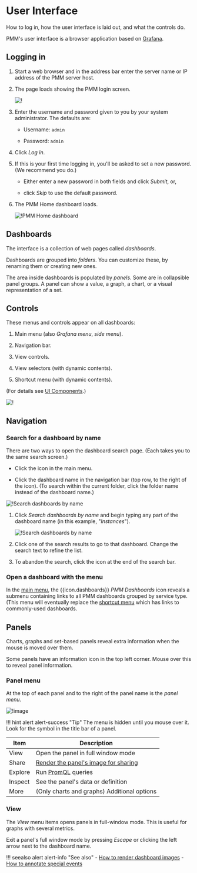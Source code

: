 # User Interface

How to log in, how the user interface is laid out, and what the controls do.

PMM's user interface is a browser application based on [Grafana].

## Logging in

1. Start a web browser and in the address bar enter the server name or IP address of the PMM server host.

2. The page loads showing the PMM login screen.

    ![!](../_images/PMM_Login.jpg)

3. Enter the username and password given to you by your system administrator. The defaults are:

    - Username: `admin`

    - Password: `admin`

4. Click *Log in*.

5. If this is your first time logging in, you'll be asked to set a new password. (We recommend you do.)

    - Either enter a new password in both fields and click *Submit*, or,

    - click *Skip* to use the default password.

6. The PMM Home dashboard loads.

    ![!PMM Home dashboard](../_images/PMM_Home_Dashboard.jpg)

## Dashboards

The interface is a collection of web pages called *dashboards*.

Dashboards are grouped into *folders*. You can customize these, by renaming them or creating new ones.

The area inside dashboards is populated by *panels*. Some are in collapsible panel groups. A panel can show a value, a graph, a chart, or a visual representation of a set.

## Controls

These menus and controls appear on all dashboards:

1. Main menu  (also *Grafana menu*, *side menu*).

2. Navigation bar.

3. View controls.

4. View selectors (with dynamic contents).

5. Shortcut menu (with dynamic contents).

(For details see [UI Components](../details/interface.md).)

![!](../_images/PMM_Home_Dashboard_Numbered.png)

## Navigation

### Search for a dashboard by name

There are two ways to open the dashboard search page. (Each takes you to the same search screen.)

- Click the <i class="uil uil-search"></i> icon in the main menu.

- Click the dashboard name in the navigation bar (top row, to the right of the <i class="uil uil-apps"></i> icon). (To search within the current folder, click the folder name instead of the dashboard name.)

![!Search dashboards by name](../_images/PMM_Home_Dashboard_Search.jpg)

1. Click *Search dashboards by name* and begin typing any part of the dashboard name (in this example, "*Instances*").

    ![!Search dashboards by name](../_images/PMM_Home_Dashboard_Search_String.jpg)

2. Click one of the search results to go to that dashboard. Change the search text to refine the list.

3. To abandon the search, click the <i class="uil uil-times"></i> icon at the end of the search bar.

### Open a dashboard with the menu

In the [main menu](../details/interface.md#main-menu), the {{icon.dashboards}} *PMM Dashboards* icon reveals a submenu containing links to all PMM dashboards grouped by service type. (This menu will eventually replace the [shortcut menu](../details/interface.md#shortcut-menu) which has links to commonly-used dashboards.

## Panels

Charts, graphs and set-based panels reveal extra information when the mouse is moved over them.

Some panels have an information icon <i class="fa fa-info"></i> in the top left corner. Mouse over this to reveal panel information.

### Panel menu

At the top of each panel and to the right of the panel name is the *panel menu*.

![!image](../_images/PMM_Common_Panel_Menu.jpg)

!!! hint alert alert-success "Tip"
    The menu is hidden until you mouse over it. Look for the <i class="uil uil-angle-down"></i> symbol in the title bar of a panel.

| Item                                      | Description                                                                  |
|-------------------------------------------| -----------------------------------------------------------------------------|
| <i class="uil uil-eye"></i> View          | Open the panel in full window mode                                           |
| <i class="uil uil-share-alt"></i> Share   | [Render the panel's image for sharing](../how-to/render-dashboard-images.md) |
| <i class="uil uil-compass"></i> Explore   | Run [PromQL] queries                                                         |
| <i class="fa fa-info-circle"></i> Inspect | See the panel's data or definition                                           |
| <i class="uil uil-cube"></i> More         | (Only charts and graphs) Additional options                                  |

### View

The *View* menu items opens panels in full-window mode. This is useful for graphs with several metrics.

Exit a panel's full window mode by pressing *Escape* or clicking the left arrow <i class="uil uil-arrow-left"></i> next to the dashboard name.

!!! seealso alert alert-info "See also"
    - [How to render dashboard images](../how-to/render-dashboard-images.md)
    - [How to annotate special events](../how-to/annotate.md)

[Grafana]: https://grafana.com/docs/grafana/latest/
[PromQL]: https://prometheus.io/docs/prometheus/latest/querying/basics/
